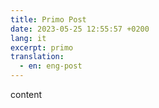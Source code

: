 ```yaml
---
title: Primo Post
date: 2023-05-25 12:55:57 +0200
lang: it
excerpt: primo
translation: 
  - en: eng-post
---
```


content